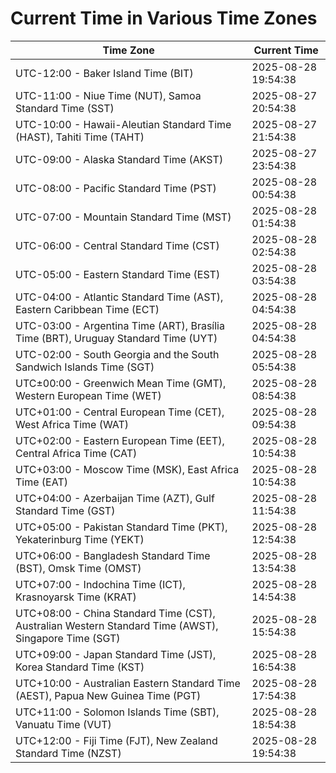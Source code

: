 # Current Time in Various Time Zones

| Time Zone | Current Time |
|-----------|--------------|
| UTC-12:00 - Baker Island Time (BIT) | 2025-08-28 19:54:38 |
| UTC-11:00 - Niue Time (NUT), Samoa Standard Time (SST) | 2025-08-27 20:54:38 |
| UTC-10:00 - Hawaii-Aleutian Standard Time (HAST), Tahiti Time (TAHT) | 2025-08-27 21:54:38 |
| UTC-09:00 - Alaska Standard Time (AKST) | 2025-08-27 23:54:38 |
| UTC-08:00 - Pacific Standard Time (PST) | 2025-08-28 00:54:38 |
| UTC-07:00 - Mountain Standard Time (MST) | 2025-08-28 01:54:38 |
| UTC-06:00 - Central Standard Time (CST) | 2025-08-28 02:54:38 |
| UTC-05:00 - Eastern Standard Time (EST) | 2025-08-28 03:54:38 |
| UTC-04:00 - Atlantic Standard Time (AST), Eastern Caribbean Time (ECT) | 2025-08-28 04:54:38 |
| UTC-03:00 - Argentina Time (ART), Brasília Time (BRT), Uruguay Standard Time (UYT) | 2025-08-28 04:54:38 |
| UTC-02:00 - South Georgia and the South Sandwich Islands Time (SGT) | 2025-08-28 05:54:38 |
| UTC±00:00 - Greenwich Mean Time (GMT), Western European Time (WET) | 2025-08-28 08:54:38 |
| UTC+01:00 - Central European Time (CET), West Africa Time (WAT) | 2025-08-28 09:54:38 |
| UTC+02:00 - Eastern European Time (EET), Central Africa Time (CAT) | 2025-08-28 10:54:38 |
| UTC+03:00 - Moscow Time (MSK), East Africa Time (EAT) | 2025-08-28 10:54:38 |
| UTC+04:00 - Azerbaijan Time (AZT), Gulf Standard Time (GST) | 2025-08-28 11:54:38 |
| UTC+05:00 - Pakistan Standard Time (PKT), Yekaterinburg Time (YEKT) | 2025-08-28 12:54:38 |
| UTC+06:00 - Bangladesh Standard Time (BST), Omsk Time (OMST) | 2025-08-28 13:54:38 |
| UTC+07:00 - Indochina Time (ICT), Krasnoyarsk Time (KRAT) | 2025-08-28 14:54:38 |
| UTC+08:00 - China Standard Time (CST), Australian Western Standard Time (AWST), Singapore Time (SGT) | 2025-08-28 15:54:38 |
| UTC+09:00 - Japan Standard Time (JST), Korea Standard Time (KST) | 2025-08-28 16:54:38 |
| UTC+10:00 - Australian Eastern Standard Time (AEST), Papua New Guinea Time (PGT) | 2025-08-28 17:54:38 |
| UTC+11:00 - Solomon Islands Time (SBT), Vanuatu Time (VUT) | 2025-08-28 18:54:38 |
| UTC+12:00 - Fiji Time (FJT), New Zealand Standard Time (NZST) | 2025-08-28 19:54:38 |
